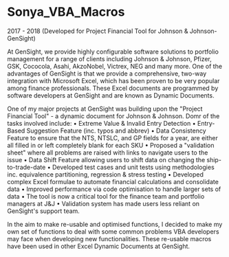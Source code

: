 # Sonya_VBA_Macros
2017 - 2018 (Developed for Project Financial Tool for Johnson &amp; Johnson- GenSight)

At GenSight, we provide highly configurable software solutions to portfolio management for a range of clients including Johnson &  Johnson,
Pfizer, GSK, Cococola, Asahi, AkzoNobel, Victrex, NEG and many more. One of the advantages of GenSight is that we provide a comprehensive,
two-way integration with Microsoft Excel, which has been proven to be very popular among finance professionals. These Excel documents are
programmed by software developers at GenSight and are known as Dynamic Documents.

One of my major projects at GenSight was building upon the "Project Financial Tool" - a dynamic document for Johnson & Johnson. Domr of 
the tasks involved include:
•  Extreme Value & Invalid Entry Detection
•  Entry-Based Suggestion Feature (inc. typos and abbrev)
•  Data Consistency Feature to ensure that the NTS, NTSLC, and GP fields for a year, are either all filled in or left completely blank for each SKU
•  Proposed a "validation sheet" where all problems are raised with links to navigate users to the issue
•  Data Shift Feature allowing users to shift data on changing the ship-to-trade-date
•  Developed test cases and unit tests using methodologies inc. equivalence partitioning, regression & stress testing
•  Developed complex Excel formulae to automate financial calculations and consolidate data
•  Improved performance via code optimisation to handle larger sets of data
•  The tool is now a critical tool for the finance team and portfolio managers at J&J
•  Validation system has made users less reliant on GenSight's support team.

In the aim to make re-usable and optimised functions, I decided to make my own set of functions to deal with some common problems VBA 
developers may face when developing new functionalities. These re-usable macros have been used in other Excel Dynamic Documents at GenSight.
